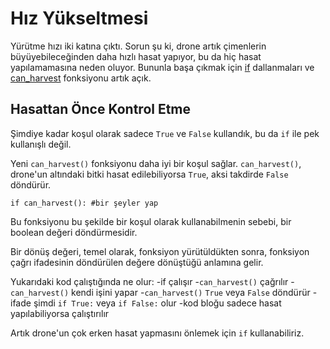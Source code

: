 # Hız Yükseltmesi
Yürütme hızı iki katına çıktı. Sorun şu ki, drone artık çimenlerin büyüyebileceğinden daha hızlı hasat yapıyor, bu da hiç hasat yapılamamasına neden oluyor. Bununla başa çıkmak için [if](docs/scripting/if.md) dallanmaları ve [can_harvest](functions/can_harvest) fonksiyonu artık açık.

## Hasattan Önce Kontrol Etme
Şimdiye kadar koşul olarak sadece `True` ve `False` kullandık, bu da `if` ile pek kullanışlı değil.

Yeni `can_harvest()` fonksiyonu daha iyi bir koşul sağlar. `can_harvest()`, drone'un altındaki bitki hasat edilebiliyorsa `True`, aksi takdirde `False` döndürür.

`if can_harvest():
	#bir şeyler yap`

Bu fonksiyonu bu şekilde bir koşul olarak kullanabilmenin sebebi, bir boolean değeri döndürmesidir.

Bir dönüş değeri, temel olarak, fonksiyon yürütüldükten sonra, fonksiyon çağrı ifadesinin döndürülen değere dönüştüğü anlamına gelir.

Yukarıdaki kod çalıştığında ne olur:
	-if çalışır
	-`can_harvest()` çağrılır
	-`can_harvest()` kendi işini yapar
	-`can_harvest()` `True` veya `False` döndürür
	-ifade şimdi `if True:` veya `if False:` olur
	-kod bloğu sadece hasat yapılabiliyorsa çalıştırılır

Artık drone'un çok erken hasat yapmasını önlemek için `if` kullanabiliriz.